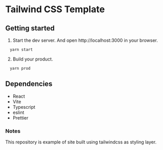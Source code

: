 # Tailwind CSS Template

## Getting started

1. Start the dev server. And open http://localhost:3000 in your browser.

```
  yarn start
```

2. Build your product.

```
  yarn prod
```

## Dependencies

- React
- Vite
- Typescript
- eslint
- Prettier


### Notes

This repository is example of site built using tailwindcss as styling layer.

